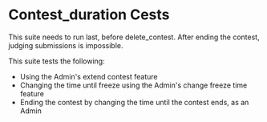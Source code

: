 # Contest_duration Cests

This suite needs to run last, before delete_contest. 
After ending the contest, judging submissions is impossible. 

This suite tests the following:
- Using the Admin's extend contest feature
- Changing the time until freeze using the Admin's change freeze time feature
- Ending the contest by changing the time until the contest ends, as an Admin